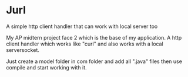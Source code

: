 # Jurl
A simple http client handler that can work with local server too

My AP midtern project face 2 which is the base of my application.
A http client handler which works like "curl" and also works with a 
local serversocket.

Just create a model folder in com folder and add all ".java" files
then use compile and start working with it.
